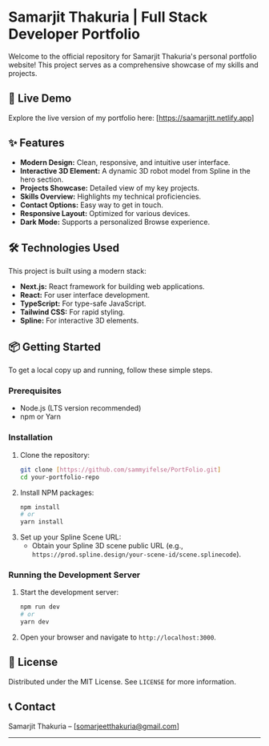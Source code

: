 # Samarjit Thakuria | Full Stack Developer Portfolio

Welcome to the official repository for Samarjit Thakuria's personal portfolio website! This project serves as a comprehensive showcase of my skills and projects.

## 🚀 Live Demo

Explore the live version of my portfolio here:
[https://saamarjitt.netlify.app]

## ✨ Features

* **Modern Design:** Clean, responsive, and intuitive user interface.
* **Interactive 3D Element:** A dynamic 3D robot model from Spline in the hero section.
* **Projects Showcase:** Detailed view of my key projects.
* **Skills Overview:** Highlights my technical proficiencies.
* **Contact Options:** Easy way to get in touch.
* **Responsive Layout:** Optimized for various devices.
* **Dark Mode:** Supports a personalized Browse experience.

## 🛠️ Technologies Used

This project is built using a modern stack:

* **Next.js:** React framework for building web applications.
* **React:** For user interface development.
* **TypeScript:** For type-safe JavaScript.
* **Tailwind CSS:** For rapid styling.
* **Spline:** For interactive 3D elements.

## 📦 Getting Started

To get a local copy up and running, follow these simple steps.

### Prerequisites

* Node.js (LTS version recommended)
* npm or Yarn

### Installation

1.  Clone the repository:
    ```bash
    git clone [https://github.com/sammyifelse/PortFolio.git]
    cd your-portfolio-repo
    ```
2.  Install NPM packages:
    ```bash
    npm install
    # or
    yarn install
    ```
3.  Set up your Spline Scene URL:
    * Obtain your Spline 3D scene public URL (e.g., `https://prod.spline.design/your-scene-id/scene.splinecode`).

### Running the Development Server

1.  Start the development server:
    ```bash
    npm run dev
    # or
    yarn dev
    ```
2.  Open your browser and navigate to `http://localhost:3000`.

## 📄 License

Distributed under the MIT License. See `LICENSE` for more information.

## 📞 Contact

Samarjit Thakuria – [somarjeetthakuria@gmail.com]

---
```
